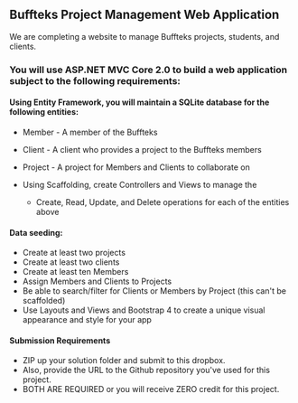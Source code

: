 ## Buffteks Project Management Web Application

We are completing a website to manage Buffteks projects, students, and clients.

### You will use ASP.NET MVC Core 2.0 to build a web application subject to the following requirements:

#### Using Entity Framework,  you will maintain a SQLite database for the following entities:
* Member - A member of the Buffteks
* Client - A client who provides a project to the Buffteks members
* Project - A project for Members and Clients to collaborate on

* Using Scaffolding, create Controllers and Views to manage the 
    * Create, Read, Update, and Delete operations for each of the entities above
    
#### Data seeding:
* Create at least two projects
* Create at least two clients
* Create at least ten Members
* Assign Members and Clients to Projects
* Be able to search/filter for Clients or Members by Project (this can't be scaffolded)
* Use Layouts and Views and Bootstrap 4 to create a unique visual appearance and style for your app

#### Submission Requirements

* ZIP up your solution folder and submit to this dropbox.
* Also, provide the URL to the Github repository you've used for this project. 
* BOTH ARE REQUIRED or you will receive ZERO credit for this project.

